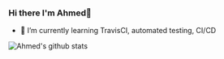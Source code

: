### Hi there I'm Ahmed👋

- 🌱 I’m currently learning TravisCI, automated testing, CI/CD


![Ahmed's github stats](https://github-readme-stats.vercel.app/api?username=ahmedmo7)

<!--
**Ahmedmo7/Ahmedmo7** is a ✨ _special_ ✨ repository because its `README.md` (this file) appears on your GitHub profile.

Here are some ideas to get you started:

- 🔭 I’m currently working on ...
- 🌱 I’m currently learning ...
- 👯 I’m looking to collaborate on ...
- 🤔 I’m looking for help with ...
- 💬 Ask me about ...
- 📫 How to reach me: ...
- 😄 Pronouns: ...
- ⚡ Fun fact: ...
-->
